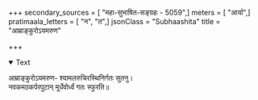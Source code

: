 +++
secondary_sources = [ "महा-सुभाषित-सङ्ग्रहः - 5059",]
meters = [ "आर्या",]
pratimaala_letters = [ "न", "त",]
jsonClass = "Subhaashita"
title = "आम्राङ्कुरोऽयमरुण"

+++

<details open><summary>Text</summary>

आम्राङ्कुरोऽयमरुण- श्यामलरुचिरस्थिनिर्गतः सुतनु।  
नवकमठकर्परपुटान् मूर्धेवोर्ध्वं गतः स्फुरति॥
</details>
